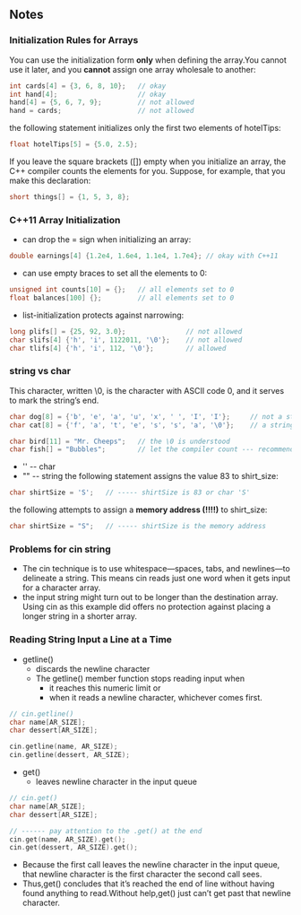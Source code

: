 ## Notes

### Initialization Rules for Arrays
You can use the initialization form **only** when defining the array.You cannot use it later, 
and you **cannot** assign one array wholesale to another:
```c++
int cards[4] = {3, 6, 8, 10};   // okay
int hand[4];                    // okay
hand[4] = {5, 6, 7, 9};         // not allowed
hand = cards;                   // not allowed
```
the following statement initializes only the first two elements of hotelTips:
```c++
float hotelTips[5] = {5.0, 2.5};
```
If you leave the square brackets ([]) empty when you initialize an array, the C++ compiler counts the elements for you. 
Suppose, for example, that you make this declaration:
```c++
short things[] = {1, 5, 3, 8};
```

### C++11 Array Initialization
- can drop the = sign when initializing an array:
```c++
double earnings[4] {1.2e4, 1.6e4, 1.1e4, 1.7e4}; // okay with C++11
```
- can use empty braces to set all the elements to 0:
```c++
unsigned int counts[10] = {};   // all elements set to 0
float balances[100] {};         // all elements set to 0
```
- list-initialization protects against narrowing:
```c++
long plifs[] = {25, 92, 3.0};               // not allowed
char slifs[4] {'h', 'i', 1122011, '\0'};    // not allowed 
char tlifs[4] {'h', 'i', 112, '\0'};        // allowed
```

### string vs char
This character, written \0, is the character with ASCII code 0, and it serves to mark the string’s end.
```c++
char dog[8] = {'b', 'e', 'a', 'u', 'x', ' ', 'I', 'I'};     // not a string! 
char cat[8] = {'f', 'a', 't', 'e', 's', 's', 'a', '\0'};    // a string!
```
```c++
char bird[11] = "Mr. Cheeps";   // the \0 is understood 
char fish[] = "Bubbles";        // let the compiler count --- recommend
```
- '' -- char
- "" -- string
the following statement assigns the value 83 to shirt_size:
```c++
char shirtSize = 'S';   // ----- shirtSize is 83 or char 'S'
```
the following attempts to assign a **memory address (!!!!)** to shirt_size:
```c++
char shirtSize = "S";   // ----- shirtSize is the memory address
```

### Problems for cin string
- The cin technique is to use whitespace—spaces, tabs, and newlines—to delineate a string.
This means cin reads just one word when it gets input for a character array. 
- the input string might turn out to be longer than the destination array. Using cin as this example did offers 
no protection against placing a longer string in a shorter array.

### Reading String Input a Line at a Time
- getline()
  - discards the newline character
  - The getline() member function stops reading input when 
    - it reaches this numeric limit or 
    - when it reads a newline character, whichever comes first.
```c++
// cin.getline()
char name[AR_SIZE];
char dessert[AR_SIZE];

cin.getline(name, AR_SIZE);
cin.getline(dessert, AR_SIZE);
```
- get()
  - leaves newline character in the input queue
```c++
// cin.get()
char name[AR_SIZE];
char dessert[AR_SIZE];

// ------ pay attention to the .get() at the end
cin.get(name, AR_SIZE).get();
cin.get(dessert, AR_SIZE).get();
```
- Because the first call leaves the newline character in the input queue, that newline character is the first character the second call sees.
- Thus,get() concludes that it’s reached the end of line without having found anything to read.Without help,get() just can’t get past that newline character.

